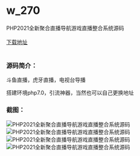 # w_270
PHP2021全新聚合直播导航游戏直播整合系统源码
<br/></br>
[下载地址](https://www.uuid2.com/270.html "下载地址")
<br/></br>
<h3>源码简介：</h3>
<p>斗鱼直播，虎牙直播，电视台导播<p>
<p>搭建环境php7.0，引流神器，当然也可以自己更换地址<p>
<p>  <p>
<h3>截图：</h3>
<img src="https://www.uuid2.com/wp-content/uploads/img/202105/50547c1751.jpg" alt="PHP2021全新聚合直播导航游戏直播整合系统源码"><img src="https://www.uuid2.com/wp-content/uploads/img/202105/a6e67f6395.jpg" alt="PHP2021全新聚合直播导航游戏直播整合系统源码"><img src="https://www.uuid2.com/wp-content/uploads/img/202105/c5647fe276.jpg" alt="PHP2021全新聚合直播导航游戏直播整合系统源码"><img src="https://www.uuid2.com/wp-content/uploads/img/202105/c5647fe414.jpg" alt="PHP2021全新聚合直播导航游戏直播整合系统源码">
